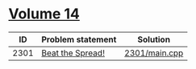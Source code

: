 # [Volume 14](http://poj.org/problemlist?volume=14)


| ID   | Problem statement                                  | Solution                       |
|------|----------------------------------------------------|--------------------------------|
| 2301 | [Beat the Spread!](http://poj.org/problem?id=2301) | [2301/main.cpp](2301/main.cpp) |


